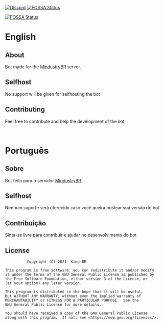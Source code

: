 [![Discord](https://img.shields.io/discord/699823229354639471.svg?label=&logo=discord&logoColor=ffffff&color=7389D8&labelColor=6A7EC2)](https://discord.gg/Rt5HjqW)
[![FOSSA Status](https://app.fossa.com/api/projects/git%2Bgithub.com%2FKing-BR%2FReactorBot.svg?type=shield)](https://app.fossa.com/projects/git%2Bgithub.com%2FKing-BR%2FReactorBot?ref=badge_shield)

[![FOSSA Status](https://app.fossa.com/api/projects/git%2Bgithub.com%2FKing-BR%2FReactorBot.svg?type=large)](https://app.fossa.com/projects/git%2Bgithub.com%2FKing-BR%2FReactorBot?ref=badge_large)

# English
## About
Bot made for the [MindustryBR](https://discord.gg/UjzPZKe) server.

## Selfhost

No support will be given for selfhosting the bot

## Contributing

Feel free to contribute and help the development of the bot

<br>

# Português
## Sobre

Bot feito para o servidor [MindustryBR](https://discord.gg/UjzPZKe).

## Selfhost

Nenhum suporte será oferecido caso você queira hostear sua versão do bot

## Contribuição

Sinta-se livre para contribuir e ajudar no desenvolvimento do bot


## License

              Copyright (C) 2021  King-BR

    This program is free software: you can redistribute it and/or modify
    it under the terms of the GNU General Public License as published by
    the Free Software Foundation, either version 3 of the License, or
    (at your option) any later version.

    This program is distributed in the hope that it will be useful,
    but WITHOUT ANY WARRANTY; without even the implied warranty of
    MERCHANTABILITY or FITNESS FOR A PARTICULAR PURPOSE.  See the
    GNU General Public License for more details.

    You should have received a copy of the GNU General Public License
    along with this program.  If not, see <https://www.gnu.org/licenses/>.
